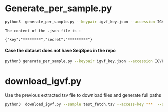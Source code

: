 # Generate_per_sample.py
```bash
python3  generate_per_sample.py --keypair igvf_key.json --accession IGVFDS9445RJOU --output test_fetch.tsv
```

```
The content of the .json file is :

{"key":"********","secret":"*********"}

```

#### Case the dataset does not have SeqSpec in the repo

```bash
python3 generate_per_sample.py --keypair igvf_key.json --accession IGVFDS7340YDHF --output test_fetch.tsv --hash_seqspec hash_seq_spec.yaml --rna_seqspec rna_seq_spec.yaml --sgrna_seqspec sgrna_seq_spec.yaml
```

                                        
# download_igvf.py
Use the previous extracted tsv file to download files and generate full paths


```bash
python3  download_igvf.py --sample test_fetch.tsv --access-key ***  --secret-key ***
```
``` TODO:

